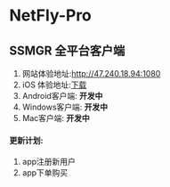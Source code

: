 # NetFly-Pro

## SSMGR 全平台客户端
1. 网站体验地址:http://47.240.18.94:1080
2. iOS 体验地址:[下载](https://testflight.apple.com/join/OVYNAt1B)
3. Android客户端: **开发中**
4. Windows客户端: **开发中**
5. Mac客户端: **开发中**
#### 更新计划:
1. app注册新用户
2. app下单购买
